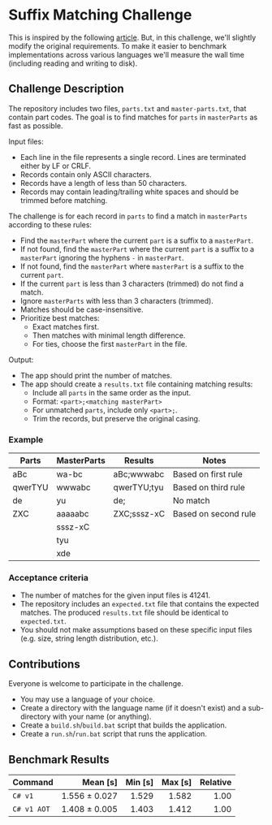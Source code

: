 # Suffix Matching Challenge

This is inspired by the following [article](https://fiseni.com/posts/the-journey-to-630x-faster-batch-job/). But, in this challenge, we'll slightly modify the original requirements. To make it easier to benchmark implementations across various languages we'll measure the wall time (including reading and writing to disk).

## Challenge Description

The repository includes two files, `parts.txt` and `master-parts.txt`, that contain part codes. The goal is to find matches for `parts` in `masterParts` as fast as possible.

Input files:
- Each line in the file represents a single record. Lines are terminated either by LF or CRLF.
- Records contain only ASCII characters.
- Records have a length of less than 50 characters.
- Records may contain leading/trailing white spaces and should be trimmed before matching.

The challenge is for each record in `parts` to find a match in `masterParts` according to these rules:
- Find the `masterPart` where the current `part` is a suffix to a `masterPart`.
- If not found, find the `masterPart` where the current `part` is a suffix to a `masterPart` ignoring the hyphens `-` in `masterPart`.
- If not found, find the `masterPart` where `masterPart` is a suffix to the current `part`.
- If the current `part` is less than 3 characters (trimmed) do not find a match.
- Ignore `masterParts` with less than 3 characters (trimmed).
- Matches should be case-insensitive.
- Prioritize best matches:
  - Exact matches first.
  - Then matches with minimal length difference.
  - For ties, choose the first `masterPart` in the file.
  
Output:
- The app should print the number of matches.
- The app should create a `results.txt` file containing matching results:
  - Include all `parts` in the same order as the input.
  - Format: `<part>;<matching masterPart>`
  - For unmatched `parts`, include only `<part>;`.
  - Trim the records, but preserve the original casing.

### Example

| Parts   | MasterParts | Results     | Notes                |
|---------|-------------|-------------|----------------------|
|   aBc   | wa-bc       | aBc;wwwabc  | Based on first rule  |
| qwerTYU |  wwwabc     | qwerTYU;tyu | Based on third rule  |
|  de     | yu          | de;         | No match             |
| ZXC     | aaaaabc     | ZXC;sssz-xC | Based on second rule |
|         |  sssz-xC    |             |                      |
|         | tyu         |             |                      |
|         | xde         |             |                      |

### Acceptance criteria

- The number of matches for the given input files is 41241.
- The repository includes an `expected.txt` file that contains the expected matches. The produced `results.txt` file should be identical to `expected.txt`. 
- You should not make assumptions based on these specific input files (e.g. size, string length distribution, etc.).

## Contributions

Everyone is welcome to participate in the challenge. 
- You may use a language of your choice.
- Create a directory with the language name (if it doesn't exist) and a sub-directory with your name (or anything).
- Create a `build.sh`/`build.bat` script that builds the application.
- Create a `run.sh`/`run.bat` script that runs the application.

## Benchmark Results

| Command | Mean [s] | Min [s] | Max [s] | Relative |
|:---|---:|---:|---:|---:|
| `C# v1` | 1.556 ± 0.027 | 1.529 | 1.582 | 1.00 |
| `C# v1 AOT` | 1.408 ± 0.005 | 1.403 | 1.412 | 1.00 |

